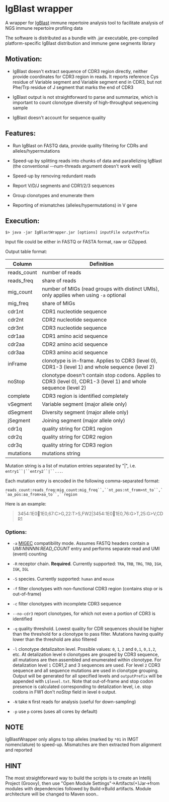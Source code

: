 #  IgBlast wrapper  

A wrapper for [IgBlast](http://www.ncbi.nlm.nih.gov/igblast/igblast.cgi) immune repertoire analysis tool to facilitate analysis of NGS immune repertoire profiling data

The software is distributed as a bundle with .jar executable, pre-compiled platform-specific IgBlast distribution and immune gene segments library


## Motivation:

- IgBlast doesn't extract sequence of CDR3 region directly, neither provide coordinates for CDR3 region in reads. It reports reference Cys residue of Variable segment and Variable segment end in CDR3, but not Phe/Trp residue of J segment that marks the end of CDR3

- IgBlast output is not straightforward to parse and summarize, which is important to count clonotype diversity of high-throughput sequencing sample

- IgBlast doesn't account for sequence quality


## Features:

- Run IgBlast on FASTQ data, provide quality filtering for CDRs and alleles/hypermutations

- Speed-up by splitting reads into chunks of data and parallelizing IgBlast (the conventional --num-threads argument doesn't work well)

- Speed-up by removing redundant reads

- Report V/D/J segments and CDR1/2/3 sequences

- Group clonotypes and enumerate them

- Reporting of mismatches (alleles/hypermutations) in V gene


## Execution:

```
$> java -jar IgBlastWrapper.jar [options] inputFile outputPrefix
```

Input file could be either in FASTQ or FASTA format, raw or GZipped.

Output table format:

Column       | Definition
-------------|--------------------------------------------------------------------------------------------------------
reads_count  | number of reads
reads_freq   | share of reads
mig_count    | number of MIGs (read groups with distinct UMIs), only applies when using `-a` optional
mig_freq     | share of MIGs
cdr1nt       | CDR1 nucleotide sequence
cdr2nt       | CDR2 nucleotide sequence
cdr3nt       | CDR3 nucleotide sequence
cdr1aa       | CDR1 amino acid sequence
cdr2aa       | CDR2 amino acid sequence
cdr3aa       | CDR3 amino acid sequence
inFrame      | clonotype is in-frame. Applies to CDR3 (level 0), CDR1-3 (level 1) and whole sequence (level 2)
noStop       | clonotype doesn't contain stop codons. Applies to CDR3 (level 0), CDR1-3 (level 1) and whole sequence (level 2)
complete     | CDR3 region is identified completely
vSegment     | Variable segment (major allele only)
dSegment     | Diversity segment (major allele only)
jSegment     | Joining segment (major allele only)
cdr1q        | quality string for CDR1 region
cdr2q        | quality string for CDR2 region
cdr3q        | quality string for CDR3 region
mutations    | mutations string

Mutation string is a list of mutation entries separated by "|", i.e. `entry1``|``entry2``|``...`. 

Each mutation entry is encoded in the following comma-separated format:

`reads_count:reads_freq:mig_count:mig_freq``,``nt_pos:nt_from>nt_to``,``aa_pos:aa_from>aa_to``,``region`

Here is an example:

> 3454:1E0:100:1E0,67:C>G,22:T>S,FW2|3454:1E0:100:1E0,76:G>T,25:G>V,CDR1

### Options:

* `-a` [MIGEC](https://github.com/mikessh/migec) compatibility mode. Assumes FASTQ headers contain a *UMI:NNNNN:READ_COUNT* entry and performs separate read and UMI (event) counting

* `-R` receptor chain. **Required**. Currently supported: `TRA`, `TRB`, `TRG`, `TRD`, `IGH`, `IGK`, `IGL`

* `-S` species. Currently supported: `human` and `mouse`

* `-f` filter clonotypes with non-functional CDR3 region (contains stop or is out-of-frame)

* `-c` filter clonotypes with incomplete CDR3 sequence

* `--no-cdr3` report clonotypes, for which not even a portion of CDR3 is identified

* `-q` quality threshold. Lowest quality for CDR sequences should be higher than the threshold for a clonotype to pass filter. Mutations having quality lower than the threshold are also filtered

* `-l` clonotype detalizaiton level. Possible values: `0`, `1`, `2` and `0,1`, `0,1,2`, etc. At detalization level `0` clonotypes are grouped by CDR3 sequence, all mutations are then assembled and enumerated within clonotype. For detalization level `1` CDR1,2 and 3 sequences are used. For level `2` CDR3 sequence and all sequence mutations are used in clonotype grouping. Output will be generated for all specified levels and `outputPrefix` will be appended with `L$level.txt`. Note that out-of-frame and stop codon presence is calculated corresponding to detalization level, i.e. stop codons in FW1 don't *noStop* field in level `0` output.

* `-N` take `N` first reads for analysis (useful for down-sampling)

* `-p` use `p` cores (uses all cores by default)


## NOTE

IgBlastWrapper only aligns to top alleles (marked by ```*01``` in IMGT nomenclature) to speed-up. Mismatches are then extracted from alignment and reported
 
## HINT

The most straightforward way to build the scripts is to create an Intellij Project (Groovy), then use "Open Module Settings"->Artifacts(+)Jar->from modules with dependencies followed by Build->Build artifacts. Module architecture will be changed to Maven soon..  